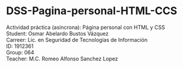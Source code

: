 # DSS-Pagina-personal-HTML-CCS
 Actividad práctica (asíncrona): Página personal con HTML y CSS<br>
 Student: Osmar Abelardo Bustos Vázquez<br>
 Carreer: Lic. en Seguridad de Tecnologías de Información<br>
 ID: 1912361<br>
 Group: 064<br>
 Teacher: M.C. Romeo Alfonso Sanchez Lopez
